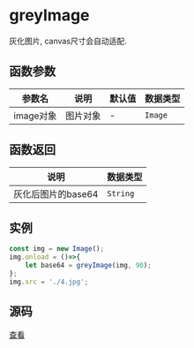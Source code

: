 # greyImage
灰化图片, canvas尺寸会自动适配.

## 函数参数 
| 参数名 | 说明 | 默认值 | 数据类型 |
| --- | --- | --- | --- |
| image对象 |  图片对象 | - | `Image` |


## 函数返回
| 说明 | 数据类型 |
| --- | --- |
| 灰化后图片的base64 |  `String` |

## 实例 
``` javascript
const img = new Image();
img.onload = ()=>{
    let base64 = greyImage(img, 90);
};
img.src = './4.jpg';
```

## 源码
[查看](https://github.com/383514580/useful-utils/blob/master/src/greyImage.ts)
